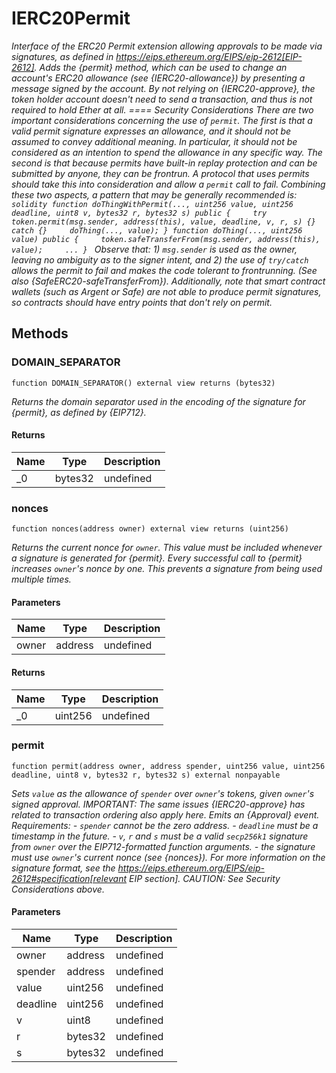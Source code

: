 # IERC20Permit







*Interface of the ERC20 Permit extension allowing approvals to be made via signatures, as defined in https://eips.ethereum.org/EIPS/eip-2612[EIP-2612]. Adds the {permit} method, which can be used to change an account&#39;s ERC20 allowance (see {IERC20-allowance}) by presenting a message signed by the account. By not relying on {IERC20-approve}, the token holder account doesn&#39;t need to send a transaction, and thus is not required to hold Ether at all. ==== Security Considerations There are two important considerations concerning the use of `permit`. The first is that a valid permit signature expresses an allowance, and it should not be assumed to convey additional meaning. In particular, it should not be considered as an intention to spend the allowance in any specific way. The second is that because permits have built-in replay protection and can be submitted by anyone, they can be frontrun. A protocol that uses permits should take this into consideration and allow a `permit` call to fail. Combining these two aspects, a pattern that may be generally recommended is: ```solidity function doThingWithPermit(..., uint256 value, uint256 deadline, uint8 v, bytes32 r, bytes32 s) public {     try token.permit(msg.sender, address(this), value, deadline, v, r, s) {} catch {}     doThing(..., value); } function doThing(..., uint256 value) public {     token.safeTransferFrom(msg.sender, address(this), value);     ... } ``` Observe that: 1) `msg.sender` is used as the owner, leaving no ambiguity as to the signer intent, and 2) the use of `try/catch` allows the permit to fail and makes the code tolerant to frontrunning. (See also {SafeERC20-safeTransferFrom}). Additionally, note that smart contract wallets (such as Argent or Safe) are not able to produce permit signatures, so contracts should have entry points that don&#39;t rely on permit.*

## Methods

### DOMAIN_SEPARATOR

```solidity
function DOMAIN_SEPARATOR() external view returns (bytes32)
```



*Returns the domain separator used in the encoding of the signature for {permit}, as defined by {EIP712}.*


#### Returns

| Name | Type | Description |
|---|---|---|
| _0 | bytes32 | undefined |

### nonces

```solidity
function nonces(address owner) external view returns (uint256)
```



*Returns the current nonce for `owner`. This value must be included whenever a signature is generated for {permit}. Every successful call to {permit} increases ``owner``&#39;s nonce by one. This prevents a signature from being used multiple times.*

#### Parameters

| Name | Type | Description |
|---|---|---|
| owner | address | undefined |

#### Returns

| Name | Type | Description |
|---|---|---|
| _0 | uint256 | undefined |

### permit

```solidity
function permit(address owner, address spender, uint256 value, uint256 deadline, uint8 v, bytes32 r, bytes32 s) external nonpayable
```



*Sets `value` as the allowance of `spender` over ``owner``&#39;s tokens, given ``owner``&#39;s signed approval. IMPORTANT: The same issues {IERC20-approve} has related to transaction ordering also apply here. Emits an {Approval} event. Requirements: - `spender` cannot be the zero address. - `deadline` must be a timestamp in the future. - `v`, `r` and `s` must be a valid `secp256k1` signature from `owner` over the EIP712-formatted function arguments. - the signature must use ``owner``&#39;s current nonce (see {nonces}). For more information on the signature format, see the https://eips.ethereum.org/EIPS/eip-2612#specification[relevant EIP section]. CAUTION: See Security Considerations above.*

#### Parameters

| Name | Type | Description |
|---|---|---|
| owner | address | undefined |
| spender | address | undefined |
| value | uint256 | undefined |
| deadline | uint256 | undefined |
| v | uint8 | undefined |
| r | bytes32 | undefined |
| s | bytes32 | undefined |




